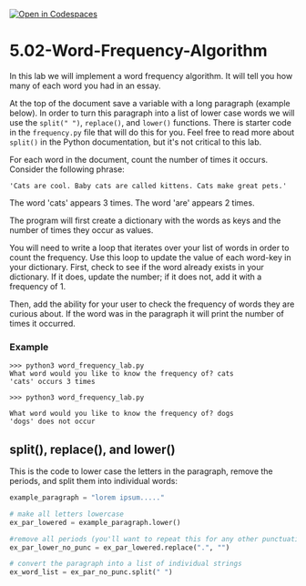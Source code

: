 [![Open in Codespaces](https://classroom.github.com/assets/launch-codespace-2972f46106e565e64193e422d61a12cf1da4916b45550586e14ef0a7c637dd04.svg)](https://classroom.github.com/open-in-codespaces?assignment_repo_id=18569580)
# 5.02-Word-Frequency-Algorithm

In this lab we will implement a word frequency algorithm. It will tell you how many of each word you had in an essay.

At the top of the document save a variable with a long paragraph (example below). In order to turn this paragraph into a list of lower case words we will use the `split(" ")`, `replace()`, and `lower()` functions. There is starter code in the `frequency.py` file that will do this for you. Feel free to read more about `split()` in the Python documentation, but it's not critical to this lab.

For each word in the document, count the number of times it occurs. Consider the following phrase: 
```
'Cats are cool. Baby cats are called kittens. Cats make great pets.'
```
The word 'cats' appears 3 times. The word 'are' appears 2 times.

The program will first create a dictionary with the words as keys and the number of times they occur as values. 

You will need to write a loop that iterates over your list of words in order to count the frequency. Use this loop to update the value of each word-key in your dictionary. First, check to see if the word already exists in your dictionary. If it does, update the number; if it does not, add it with a frequency of 1.

Then, add the ability for your user to check the frequency of words they are curious about. If the word was in the paragraph it will print the number of times it occurred.

### Example

```
>>> python3 word_frequency_lab.py
What word would you like to know the frequency of? cats
'cats' occurs 3 times

>>> python3 word_frequency_lab.py

What word would you like to know the frequency of? dogs
'dogs' does not occur
```

## split(), replace(), and lower()

This is the code to lower case the letters in the paragraph, remove the periods, and split them into individual words:

```python
example_paragraph = "lorem ipsum....."

# make all letters lowercase
ex_par_lowered = example_paragraph.lower()

#remove all periods (you'll want to repeat this for any other punctuation in your paragraph)
ex_par_lower_no_punc = ex_par_lowered.replace(".", "")

# convert the paragraph into a list of individual strings
ex_word_list = ex_par_no_punc.split(" ")
```


